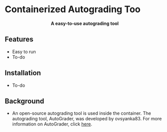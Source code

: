 <h1>Containerized Autograding Too</h1>
<p align="center">
  <b>A easy-to-use autograding tool</b>
</p>


## Features

* Easy to run
* To-do

## Installation

* To-do


## Background

* An open-source autograding tool is used inside the container. The autograding tool, AutoGrader, was developed by ovsyanka83. For more information on AutoGrader, click [here](https://ovsyanka83.github.io/autograder/#/?id=usage).
